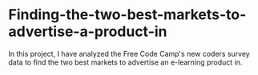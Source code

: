 # Finding-the-two-best-markets-to-advertise-a-product-in
In this project, I have analyzed the Free Code Camp's new coders survey data to find the two best markets to advertise an e-learning product in.
